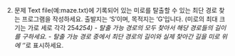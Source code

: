2.  문제
    Text file(예:maze.txt)에 기록되어 있는 미로를 탈출할 수 있는 최단 경로 찾는 프로그램을 작성하세요.
    출발지는 ‘S’이며, 목적지는 ‘G’입니다. (미로의 최대 크기는 가로 세로 각각 254*254) - 탈출 가능 경로의 모두 찾아서 해당 경로들의 길이를 구하세요. - 탈출 가능 경로 중에서 최단 경로의 길이와 실제 찾아간 길을 미로 위에 ‘*’로 표시하세요.

<!--
################################################################
S                                                              #
#                                                              #
#                                                              #
#                                                              #
#                                                              #
#                                                              #
#                                                              #
# ##############################################################
#                                                              #
#                                                              #
#                                                              #
#                                                              #
#                                                              #
#                                                              #
#                                                              #
#                                                              #
#                                                              #
#                                                              #
#                                                              #
#                                                              #
#                                                              #
############################################################## #
#                                                              #
#                                                              #
#                                                              #
#                                                              #
#                                                              #
#                                                              #
#                                                              #
# ##############################################################
#               #                        #                     #
#               #                                              #
#               #                        #                     #
#               #                        #                     #
#               #                        #                     #
#               #                        #                     #
#               #                        #                     #
#               #                        #                     #
#               #                        #                     #
#               #                        #                     #
#               #                        #                     #
#               #                        #                     #
#               #                        #                     #
#               #                        #                     #
#               #                        #                     #
#               #                        #                     #
#               #                        #                     #
#               #                        #                     #
#               #                        #                     #
#               #                        #                     #
#               #                        #                     #
#               #                        #                     #
#               #                        #                     #
#               #                        #                     #
#               #                        #                     #
#               #                        #                     #
#               #                        #                     #
#               #                        #                     #
#               #                        #                     #
#               #                        #                     #
#                                        #                     #
#               #                        #                     G
################################################################




################################################################
S             ###                                            ###
############# ### ################## ## ################### ## #
#        # ## #                   ## ## #   ##     #         # #
#### ### # ## # ################# ## ## ###  ## ## # #### ## # #
#    # # # ## #  ####           # ## ## ########## # ####### # #
# ## # # # ## #       ######### # ## ##            # #       # #
#### # # # ## # #######       # # ## ############### # ####### #
#      # # ## # ## #    # ##### # ##                 # #       #
# ###### # ## # ## # #### ##### # ########## ######### ####### #
# #    # #    # ## # ######   # # #        # #       # #       #
# # ## # #### # ## #  #     # # # # #### ### # # ### # ### #####
# # ## #         # #  ##### # # # ###### ### # # # # # ### #####
# # ## ########### ######## # # # #        # # # # # #         #
# # #              #     ## ### # # ##### ## # # # # # ####### #
# # ######### #### #            # # ######## # #   # # #       #
# ### ### ###### # #     ######## # # # # ## ####### # # #######
#                # ########       #                  # #       #
## ############# #          ##### ### # # ## ### ##### ####### #
#              # ################ ########## # # ##### #       #
# ############ #                  ##         # #     # # ##### G
################################################################



################################################################
S             ###                                            ###
############# ### ################## ## ################### ## #
#        # ## #                   ## ## #   ##     #      #  # #
#### ### # ## # ################# ## ## ###  ## ## # #### ## # #
#    # # # ## #  ####           # ## ## ########## # ####### # #
# ## # # # ## #       ######### # ## ##            # #       # #
#### # # # ## # #######       # # ## ############### # ####### #
#      # # ## # ## #    # ##### # ##                 # #       #
# ###### # ## # ## # #### ##### # ########## ######### ####### #
# #    # #    # ## # ######   # # #        # #       # #       #
# # ## # #### # ## #  #     # # # # #### ### # # ### # ### #####
# # ## #      #  # #  ##### # # # ###### ### # # # # # ### #####
# # ## ########### ######## # # # #        # # # # # #  #      #
# # #              #     ## ### # # ##### ## # # # # # ####### #
# # ######### #### #            # # ######## # #   # # #       #
# ### ### ###### # #     ######## # # # # ## ####### # # #######
#                # ########       #                  # #       #
################ #          ##### ### # # ## ### ##### ####### #
#              # ################ ########## # # ##### #       #
# ############ #                  ##         # #     # # #######
# # #    ####  ############################### ####### # #     #
# ###  #   #  ####      #                              # #######
#  ## # #    # ### ###### ################### ##########      ##
## ########### #      ### ##            # ### ############### ##
##         ### ###### ### ## ########## # ### ###             ##
####### ## #            # ## #     #### #     ### ###########  #
# ##### ## ############## ## # ### #### ######### #         # ##
#       ## ##           # ## # # # # ##           ###### ## # ##
########## ## ########### ## # # # # ## ######### #       # # ##
##            #         # ## # # # # ## #   #   # ### ## ## # ##
## ###################### ## # # # # ########## # # # ## #  # ##
## #    ###               ## # # # #   #     ## # # # ## #### ##
## # ##     #### ########### # # # ### # ### ######## ## # ## ##
## # ######## ## #####       # # # # # #              ## # #   #
## #           # #     ##### # # # ### ### ############# # ## ##
## ########### ##### ###   # ### # # # ### #           # #     #
#           ## #   # ### # ##### # ###  ## # ######### # # ### #
#### ###### ## # # #                    ## # ######### # # # # #
# ## #    # ## #   # ##################### #        ## # # # # #
# ## # ## # ## ##### #                     # ###### ## # # # # #
# ## # ## # ## ##    # ####### #################### ## # # # # #
# ##   ## # ## ##### # ##### # ##     #####      ##### # # # # #
# ####### # ## #  ## # #     # ###### ##### ####       # # # # #
#         # ## #  ## # ####### #             ########### # # # #
###  ###### ## ####### #       ############# #           # # # #
### ####### ##         # ################### # ########### ### #
#   #        ########### ###                 # #  ##         # #
# ### ###### ##          ### ############# # # #  ## ######### #
# ### #    # ## ##########      ####### ## # # #  ## #         #
# ### # ## # ############# #### ##      ## ### #  ## # ####### #
#     ######               #### ## #### ##     #  ## #      ## #
# ### #    ####################### #  # ############ #### ######
### #   ##                         #  #              #  #      #
# # ################################################### ###### #
# # #            # #             ##########        #### #### # #
# # # ############ # ########### #          ######           # #
# #                # #         # # ################### ####### #
# ################ # # ####### #            #        #         #
#              ### # #       # ############ # ###### ###########
# ############  #  # # #######              # #                #
#      ####  ## # ## ######  ################ ################ #
# ####      ##                                               # G
################################################################
-->
